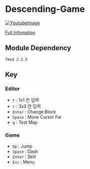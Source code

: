 # Descending-Game

[![YoutubeImage](https://img.youtube.com/vi/TWcySjsfLNE/0.jpg)](https://youtu.be/TWcySjsfLNE)

[Full Infomation](https://mona04.github.io/posts/portfolio/Cpp-Console-MiniGame/)


## Module Dependency

```fmod 2.2.5```

## Key

### Editor

+ ```t``` : 1x1 칸 입력
+ ```r``` : 3x3 칸 입력
+ ```Enter``` : Change Block
+ ```Space``` : Move Cursor Far
+ ```g``` : Test Map

### Game

+ ```Up``` : Jump
+ ```Space``` : Dash
+ ```Enter``` : Skill
+ ```Esc``` : Menu